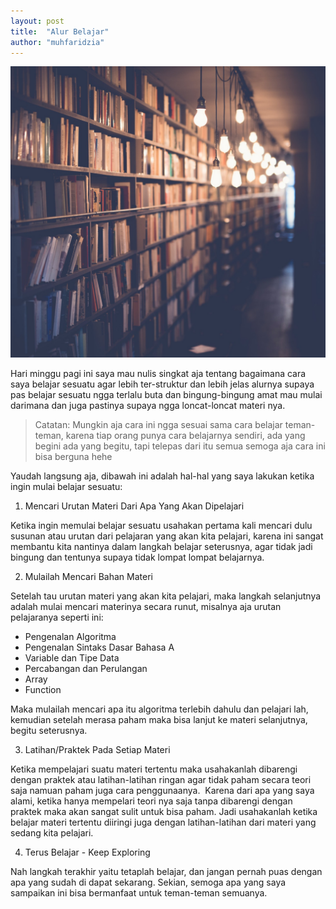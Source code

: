 ```yaml
---
layout: post
title:  "Alur Belajar"
author: "muhfaridzia"
---
```


![alur-belajar](/img/pexels-photo-590493.jpeg)

Hari minggu pagi ini saya mau nulis singkat aja tentang bagaimana cara saya belajar sesuatu agar lebih ter-struktur dan lebih jelas alurnya supaya pas belajar sesuatu ngga terlalu buta dan bingung-bingung amat mau mulai darimana dan juga pastinya supaya ngga loncat-loncat materi nya. 

>Catatan: Mungkin aja cara ini ngga sesuai sama cara belajar teman-teman, karena tiap orang punya cara belajarnya sendiri, ada yang begini ada yang begitu, tapi telepas dari itu semua semoga aja cara ini bisa berguna hehe

Yaudah langsung aja, dibawah ini adalah hal-hal yang saya lakukan ketika ingin mulai belajar sesuatu:

1. Mencari Urutan Materi Dari Apa Yang Akan Dipelajari

Ketika ingin memulai belajar sesuatu usahakan pertama kali mencari dulu susunan atau urutan dari pelajaran yang akan kita pelajari, karena ini sangat membantu kita nantinya dalam langkah belajar seterusnya, agar tidak jadi bingung dan tentunya supaya tidak lompat lompat belajarnya. 

2. Mulailah Mencari Bahan Materi

Setelah tau urutan materi yang akan kita pelajari, maka langkah selanjutnya adalah mulai mencari materinya secara runut, misalnya aja urutan pelajaranya seperti ini: 

  * Pengenalan Algoritma 
  * Pengenalan Sintaks Dasar Bahasa A
  * Variable dan Tipe Data 
  * Percabangan dan Perulangan
  * Array
  * Function

Maka mulailah mencari apa itu algoritma terlebih dahulu dan pelajari lah, kemudian setelah merasa paham maka bisa lanjut ke materi selanjutnya, begitu seterusnya.

3. Latihan/Praktek Pada Setiap Materi 

Ketika mempelajari suatu materi tertentu maka usahakanlah dibarengi dengan praktek atau latihan-latihan ringan agar tidak paham secara teori saja namuan paham juga cara penggunaanya. 
Karena dari apa yang saya alami, ketika hanya mempelari teori nya saja tanpa dibarengi dengan praktek maka akan sangat sulit untuk bisa paham. Jadi usahakanlah ketika belajar materi tertentu diiringi juga dengan latihan-latihan dari materi yang sedang kita pelajari.

4. Terus Belajar - Keep Exploring

Nah langkah terakhir yaitu tetaplah belajar, dan jangan pernah puas dengan apa yang sudah di dapat sekarang.
Sekian, semoga apa yang saya sampaikan ini bisa bermanfaat untuk teman-teman semuanya.

